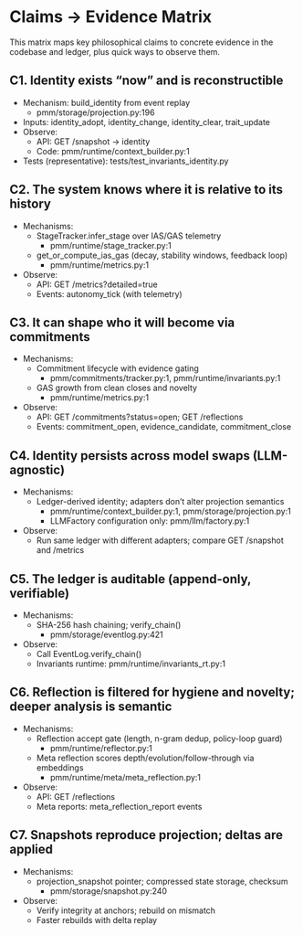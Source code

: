 # Claims → Evidence Matrix

This matrix maps key philosophical claims to concrete evidence in the codebase and ledger, plus quick ways to observe them.

## C1. Identity exists “now” and is reconstructible
- Mechanism: build_identity from event replay
  - pmm/storage/projection.py:196
- Inputs: identity_adopt, identity_change, identity_clear, trait_update
- Observe:
  - API: GET /snapshot → identity
  - Code: pmm/runtime/context_builder.py:1
- Tests (representative): tests/test_invariants_identity.py

## C2. The system knows where it is relative to its history
- Mechanisms:
  - StageTracker.infer_stage over IAS/GAS telemetry
    - pmm/runtime/stage_tracker.py:1
  - get_or_compute_ias_gas (decay, stability windows, feedback loop)
    - pmm/runtime/metrics.py:1
- Observe:
  - API: GET /metrics?detailed=true
  - Events: autonomy_tick (with telemetry)

## C3. It can shape who it will become via commitments
- Mechanisms:
  - Commitment lifecycle with evidence gating
    - pmm/commitments/tracker.py:1, pmm/runtime/invariants.py:1
  - GAS growth from clean closes and novelty
    - pmm/runtime/metrics.py:1
- Observe:
  - API: GET /commitments?status=open; GET /reflections
  - Events: commitment_open, evidence_candidate, commitment_close

## C4. Identity persists across model swaps (LLM-agnostic)
- Mechanisms:
  - Ledger-derived identity; adapters don’t alter projection semantics
    - pmm/runtime/context_builder.py:1, pmm/storage/projection.py:1
    - LLMFactory configuration only: pmm/llm/factory.py:1
- Observe:
  - Run same ledger with different adapters; compare GET /snapshot and /metrics

## C5. The ledger is auditable (append-only, verifiable)
- Mechanisms:
  - SHA-256 hash chaining; verify_chain()
    - pmm/storage/eventlog.py:421
- Observe:
  - Call EventLog.verify_chain()
  - Invariants runtime: pmm/runtime/invariants_rt.py:1

## C6. Reflection is filtered for hygiene and novelty; deeper analysis is semantic
- Mechanisms:
  - Reflection accept gate (length, n-gram dedup, policy-loop guard)
    - pmm/runtime/reflector.py:1
  - Meta reflection scores depth/evolution/follow-through via embeddings
    - pmm/runtime/meta/meta_reflection.py:1
- Observe:
  - API: GET /reflections
  - Meta reports: meta_reflection_report events

## C7. Snapshots reproduce projection; deltas are applied
- Mechanisms:
  - projection_snapshot pointer; compressed state storage, checksum
    - pmm/storage/snapshot.py:240
- Observe:
  - Verify integrity at anchors; rebuild on mismatch
  - Faster rebuilds with delta replay

